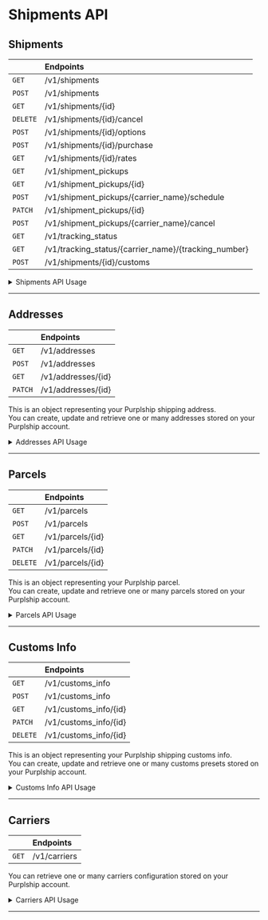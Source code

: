 # Shipments API <!-- {docsify-ignore} -->

## Shipments

|        | Endpoints                                           |
:--------|:--------------------------------------------------- |
`GET`    | /v1/shipments                                       |
`POST`   | /v1/shipments                                       |
`GET`    | /v1/shipments/{id}                                  |
`DELETE` | /v1/shipments/{id}/cancel                           |
`POST`   | /v1/shipments/{id}/options                          |
`POST`   | /v1/shipments/{id}/purchase                         |
`GET`    | /v1/shipments/{id}/rates                            |
`GET`    | /v1/shipment_pickups                                |
`GET`    | /v1/shipment_pickups/{id}                           |
`POST`   | /v1/shipment_pickups/{carrier_name}/schedule        |
`PATCH`  | /v1/shipment_pickups/{id}                           |
`POST`   | /v1/shipment_pickups/{carrier_name}/cancel          |
`GET`    | /v1/tracking_status                                 |
`GET`    | /v1/tracking_status/{carrier_name}/{tracking_number}|
`POST`   | /v1/shipments/{id}/customs                          |

<details>
<summary>Shipments API Usage</summary>

- ### Retrieve shipments

<!-- tabs:start -->

#### **Python**

```python
import purplship
purplship.host = 'https://<server_address>/v1'
purplship.api_key = '<api_key>'

purplship.Shipments.list()
```

#### **PHP**

```php
$purplship = new \Purplship\Purplship('<api_key>', 'https://<server_address>/v1');

$purplship->shipments->list();
```

#### **Typescript**

```javascript
import Purplship from 'purplship';
const purplship = new Purplship('API_KEY', 'https://<server_address>/v1');

purplship.shipments.list();
```

<!-- tabs:end -->

- ### Create a shipment

<!-- tabs:start -->

#### **Python**

```python
import purplship
purplship.host = 'https://<server_address>/v1'
purplship.api_key = '<api_key>'

purplship.Shipments.create({
  "recipient":{
    "address_line1": "125 Church St",
    "person_name": "John Doe",
    "company_name": "A corp.",
    "phone_number": "514-000-0000",
    "city": "Moncton",
    "country_code": "CA",
    "postal_code": "E1C4Z8",
    "residential": False,
    "state_code": "NB"
  },
  "shipper":{
    "address_line1": "5840 Oak St",
    "person_name": "Jane Doe",
    "company_name": "B corp.",
    "phone_number": "514-000-0000",
    "city": "Vancouver",
    "country_code": "CA",
    "postal_code": "V6M2V9",
    "residential": False,
    "state_code": "BC"
  },
  "parcels":[
    {
        "weight": 0.2,
        "width": 10,
        "height": 10,
        "length": 1,
        "packaging_type": "pak",
        "is_document": False,
        "weight_unit": "KG",
        "dimension_unit": "CM"
    }
  ]
})
```

#### **PHP**

```php
$purplship = new \Purplship\Purplship('<api_key>', 'https://<server_address>/v1');

$purplship->shipments->create([
  "recipient" => [
    "address_line1" => "125 Church St",
    "person_name" => "John Doe",
    "company_name" => "A corp.",
    "phone_number" => "514-000-0000",
    "city" => "Moncton",
    "country_code" => "CA",
    "postal_code" => "E1C4Z8",
    "residential" => False,
    "state_code" => "NB"
  ],
  "shipper" => [
    "address_line1" => "5840 Oak St",
    "person_name" => "Jane Doe",
    "company_name" => "B corp.",
    "phone_number" => "514-000-0000",
    "city" => "Vancouver",
    "country_code" => "CA",
    "postal_code" => "V6M2V9",
    "residential" => False,
    "state_code" => "BC"
  ],
  "parcels" => array(
    [
        "weight" => 0.2,
        "width" => 10,
        "height" => 10,
        "length" => 1,
        "packaging_type" => "pak",
        "is_document" => False,
        "weight_unit" => "KG",
        "dimension_unit" => "CM"
    ]
  )
]);
```

#### **Typescript**

```javascript
import Purplship from 'purplship';
const purplship = new Purplship('API_KEY', 'https://<server_address>/v1');

purplship.shipments.create({
  "recipient":{
    "address_line1": "125 Church St",
    "person_name": "John Doe",
    "company_name": "A corp.",
    "phone_number": "514-000-0000",
    "city": "Moncton",
    "country_code": "CA",
    "postal_code": "E1C4Z8",
    "residential": false,
    "state_code": "NB"
  },
  "shipper":{
    "address_line1": "5840 Oak St",
    "person_name": "Jane Doe",
    "company_name": "B corp.",
    "phone_number": "514-000-0000",
    "city": "Vancouver",
    "country_code": "CA",
    "postal_code": "V6M2V9",
    "residential": false,
    "state_code": "BC"
  },
  "parcels":[
    {
        "weight": 0.2,
        "width": 10,
        "height": 10,
        "length": 1,
        "packaging_type": "pak",
        "is_document": false,
        "weight_unit": "KG",
        "dimension_unit": "CM"
    }
  ]
});
```

<!-- tabs:end -->

- ### Retrieve a shipment

<!-- tabs:start -->

#### **Python**

```python
import purplship
purplship.host = 'https://<server_address>/v1'
purplship.api_key = '<api_key>'

purplship.Shipments.retrieve('<shp_id>')
```

#### **PHP**

```php
$purplship = new \Purplship\Purplship('<api_key>', 'https://<server_address>/v1');

$purplship->shipments->retrieve('<shp_id>');
```

#### **Typescript**

```javascript
import Purplship from 'purplship';
const purplship = new Purplship('API_KEY', 'https://<server_address>/v1');

purplship.shipments.retrieve('<shp_id>');
```

<!-- tabs:end -->

- ### Add shipment options

This service allow the submission and modification of the options provided for the shipment.
Shipment options are various check your instance API reference for a full list of options available for each carrier.

> e.g.

```json
{
  "insurance": 54
}
```

<!-- tabs:start -->

#### **Python**

```python
import purplship
purplship.host = 'https://<server_address>/v1'
purplship.api_key = '<api_key>'

purplship.Shipments.set_options({
    "insurance": 54,
    "currency": "CAD"
}, '<shp_id>')
```

#### **PHP**

```php
$purplship = new \Purplship\Purplship('<api_key>', 'https://<server_address>/v1');

$purplship->shipments->setOptions([
    "insurance" => 54,
    "currency" => "CAD"
], '<shp_id>');
```

#### **Typescript**

```javascript
import Purplship from 'purplship';
const purplship = new Purplship('API_KEY', 'https://<server_address>/v1');

purplship.shipments.setOptions({
    "insurance": 54,
    "currency": "CAD"
}, '<shp_id>');
```

<!-- tabs:end -->

- ### Buy a shipment label

<!-- tabs:start -->

#### **Python**

```python
import purplship
purplship.host = 'https://<server_address>/v1'
purplship.api_key = '<api_key>'

purplship.Shipments.purchase({
  "selected_rate_id": "<rat_id>",
  "payment": {
      "paid_by": "sender"
  }
}, '<shp_id>')
```

#### **PHP**

```php
$purplship = new \Purplship\Purplship('<api_key>', 'https://<server_address>/v1');

$purplship->shipments->purchase(
  [
    "selected_rate_id" => "<rat_id>",
    "payment" => [
        "paid_by" => "sender"
    ]
  ],
  '<shp_id>'
);
```

#### **Typescript**

```javascript
import Purplship from 'purplship';
const purplship = new Purplship('API_KEY', 'https://<server_address>/v1');

purplship.shipments.purchase({
  "selected_rate_id": "<rat_id>",
  "payment": {
      "paid_by": "sender"
  }
}, '<shp_id>');
```

<!-- tabs:end -->

- ### Refresh a shipment rates

<!-- tabs:start -->

#### **Python**

```python
import purplship
purplship.host = 'https://<server_address>/v1'
purplship.api_key = '<api_key>'

purplship.Shipments.rates('<shp_id>')
```

#### **PHP**

```php
$purplship = new \Purplship\Purplship('<api_key>', 'https://<server_address>/v1');

$purplship->shipments->rates('<shp_id>');
```

#### **Typescript**

```javascript
import Purplship from 'purplship';
const purplship = new Purplship('API_KEY', 'https://<server_address>/v1');

purplship.shipments.rates('<shp_id>');
```

<!-- tabs:end -->

- ### Cancel a shipment

<!-- tabs:start -->

#### **Python**

```python
import purplship
purplship.host = 'https://<server_address>/v1'
purplship.api_key = '<api_key>'

purplship.Shipments.cancel('<shp_id>')
```

#### **PHP**

```php
$purplship = new \Purplship\Purplship('<api_key>', 'https://<server_address>/v1');

$purplship->shipments->cancel('<shp_id>');
```

#### **Typescript**

```javascript
import Purplship from 'purplship';
const purplship = new Purplship('API_KEY', 'https://<server_address>/v1');

purplship.shipments.cancel('<shp_id>');
```

<!-- tabs:end -->

- ### Retrieve scheduled shipment pickups

<!-- tabs:start -->

#### **Python**

```python
import purplship
purplship.host = 'https://<server_address>/v1'
purplship.api_key = '<api_key>'

purplship.Shipments.pickups()
```

#### **PHP**

```php
$purplship = new \Purplship\Purplship('<api_key>', 'https://<server_address>/v1');

$purplship->shipments->pickups();
```

#### **Typescript**

```javascript
import Purplship from 'purplship';
const purplship = new Purplship('API_KEY', 'https://<server_address>/v1');

purplship.shipments.pickups();
```

<!-- tabs:end -->

- ### Schedule a pickup for one or many shipments

<!-- tabs:start -->

#### **Python**

```python
import purplship
purplship.host = 'https://<server_address>/v1'
purplship.api_key = '<api_key>'

purplship.Shipments.schedule_pickup({
  "pickup_date": "2020-10-25",
  "ready_time": "13:00",
  "closing_time": "17:00",
  "instruction": "Should not be folded",
  "package_location": "At the main entrance hall",
  "address": {
    "address_line1": "125 Church St",
    "person_name": "John Doe",
    "company_name": "A corp.",
    "phone_number": "514-000-0000",
    "city": "Moncton",
    "country_code": "CA",
    "postal_code": "E1C4Z8",
    "residential": False,
    "state_code": "NB",
    "email": "john@a.com"
  },
  "tracking_numbers": [
    "tracking_number",
    "tracking_number",
    "tracking_number"
  ]
}, 'carrier_name')
```

#### **PHP**

```php
$purplship = new \Purplship\Purplship('<api_key>', 'https://<server_address>/v1');
$request = [
  "pickup_date" => "2020-10-25",
  "ready_time" => "13:00",
  "closing_time" => "17:00",
  "instruction" => "Should not be folded",
  "package_location" => "At the main entrance hall",
  "address" => [
    "address_line1" => "125 Church St",
    "person_name" => "John Doe",
    "company_name" => "A corp.",
    "phone_number" => "514-000-0000",
    "city" => "Moncton",
    "country_code" => "CA",
    "postal_code" => "E1C4Z8",
    "residential" => False,
    "state_code" => "NB",
    "email" => "john@a.com"
  ],
  "tracking_numbers" => array(
    "tracking_number",
    "tracking_number",
    "tracking_number"
  )
];

$purplship->shipments->schedulePickup($request, 'carrier_name');
```

#### **Typescript**

```javascript
import Purplship from 'purplship';
const purplship = new Purplship('API_KEY', 'https://<server_address>/v1');
const request = {
  "pickup_date": "2020-10-25",
  "ready_time": "13:00",
  "closing_time": "17:00",
  "instruction": "Should not be folded",
  "package_location": "At the main entrance hall",
  "address": {
    "address_line1": "125 Church St",
    "person_name": "John Doe",
    "company_name": "A corp.",
    "phone_number": "514-000-0000",
    "city": "Moncton",
    "country_code": "CA",
    "postal_code": "E1C4Z8",
    "residential": false,
    "state_code": "NB",
    "email": "john@a.com"
  },
  "tracking_numbers": [
    "tracking_number",
    "tracking_number",
    "tracking_number"
  ]
};

purplship.shipments.schedulePickup(request, 'carrier_name');
```

<!-- tabs:end -->

- ### Retrieve a scheduled pickup

<!-- tabs:start -->

#### **Python**

```python
import purplship
purplship.host = 'https://<server_address>/v1'
purplship.api_key = '<api_key>'

purplship.Shipments.retrieve_pickup('<pck_id>')
```

#### **PHP**

```php
$purplship = new \Purplship\Purplship('<api_key>', 'https://<server_address>/v1');

$purplship->shipments->retrievePickup('<pck_id>');
```

#### **Typescript**

```javascript
import Purplship from 'purplship';
const purplship = new Purplship('API_KEY', 'https://<server_address>/v1');

purplship.shipments.retrievePickup('<pck_id>');
```

<!-- tabs:end -->

- ### Update a pickup for one or more shipments

<!-- tabs:start -->

#### **Python**

```python
import purplship
purplship.host = 'https://<server_address>/v1'
purplship.api_key = '<api_key>'

purplship.Shipments.update_pickup(
  {
    "ready_time": "14:00",
    "package_location": "At the main entrance hall next to the distributor",
    "address": {
      "person_name": "Janet Jackson"
    }
  },
  '<pck_id>'
)
```

#### **PHP**

```php
$purplship = new \Purplship\Purplship('<api_key>', 'https://<server_address>/v1');
$request = [
  "ready_time" => "14:00",
  "package_location" => "At the main entrance hall next to the distributor",
  "address" => [
    "person_name" => "Janet Jackson"
  ]
];

$purplship->shipments->updatePickup($request, '<pck_id>');
```

#### **Typescript**

```javascript
import Purplship from 'purplship';
const purplship = new Purplship('API_KEY', 'https://<server_address>/v1');
const request = {
  "ready_time": "14:00",
  "package_location": "At the main entrance hall next to the distributor",
  "address": {
    "person_name": "Janet Jackson"
  }
};

purplship.shipments.updatePickup(request, '<pck_id>');
```

<!-- tabs:end -->

- ### Cancel a pickup for one or more shipments

<!-- tabs:start -->

#### **Python**

```python
import purplship
purplship.host = 'https://<server_address>/v1'
purplship.api_key = '<api_key>'

purplship.Shipments.cancel_pickup('<pck_id>')
```

#### **PHP**

```php
$purplship = new \Purplship\Purplship('<api_key>', 'https://<server_address>/v1');

$purplship->shipments->cancelPickup('<pck_id>');
```

#### **Typescript**

```javascript
import Purplship from 'purplship';
const purplship = new Purplship('API_KEY', 'https://<server_address>/v1');

purplship.shipments.cancelPickup('<pck_id>');
```

<!-- tabs:end -->

- ### Retrieve tracked shipment statuses

<!-- tabs:start -->

#### **Python**

```python
import purplship
purplship.host = 'https://<server_address>/v1'
purplship.api_key = '<api_key>'

purplship.Shipments.tracking_statuses()
```

#### **PHP**

```php
$purplship = new \Purplship\Purplship('<api_key>', 'https://<server_address>/v1');

$purplship->shipments->trackingStatuses();
```

#### **Typescript**

```javascript
import Purplship from 'purplship';
const purplship = new Purplship('API_KEY', 'https://<server_address>/v1');

purplship.shipments.tracking_statuses();
```

<!-- tabs:end -->

- ### Retrieve a shipment tracking status

<!-- tabs:start -->

#### **Python**

```python
import purplship
purplship.host = 'https://<server_address>/v1'
purplship.api_key = '<api_key>'

purplship.Shipments.track('<carrier_name>', '<tracking_number>')
```

#### **PHP**

```php
$purplship = new \Purplship\Purplship('<api_key>', 'https://<server_address>/v1');

$purplship->shipments->track('<carrier_name>', '<tracking_number>');
```

#### **Typescript**

```javascript
import Purplship from 'purplship';
const purplship = new Purplship('API_KEY', 'https://<server_address>/v1');

purplship.shipments.track('<carrier_name>', '<tracking_number>');
```

<!-- tabs:end -->

- ### Add a custom declaration to an existing shipment

<!-- tabs:start -->

#### **Python**

```python
import purplship
purplship.host = 'https://<server_address>/v1'
purplship.api_key = '<api_key>'

purplship.Shipments.add_customs(
  {
    "incoterm": "FCA",
    "content_type": "documents"
  },
  '<shp_id>'
)
```

#### **PHP**

```php
$purplship = new \Purplship\Purplship('<api_key>', 'https://<server_address>/v1');
$request = [
    "incoterm" => "FCA",
    "content_type" => "documents"
];

$purplship->shipments->addCustoms($request, '<shp_id>');
```

#### **Typescript**

```javascript
import Purplship from 'purplship';
const purplship = new Purplship('API_KEY', 'https://<server_address>/v1');
const request = {
    "incoterm": "FCA",
    "content_type": "documents"
};

purplship.shipments.addCustoms(request, '<shp_id>');
```

<!-- tabs:end -->

</details>

---

## Addresses

|       | Endpoints          |
:-------|:------------------ |
`GET`   | /v1/addresses      |
`POST`  | /v1/addresses      |
`GET`   | /v1/addresses/{id} |
`PATCH` | /v1/addresses/{id} |

This is an object representing your Purplship shipping address. \
You can create, update and retrieve one or many addresses stored on your Purplship account.

<details>
<summary>Addresses API Usage</summary>

- ### Retrieve addresses

<!-- tabs:start -->

#### **Python**

```python
import purplship
purplship.host = 'https://<server_address>/v1'
purplship.api_key = '<api_key>'

purplship.Addresses.list()
```

#### **PHP**

```php
$purplship = new \Purplship\Purplship('<api_key>', 'https://<server_address>/v1');

$purplship->addresses->list();
```

#### **Typescript**

```javascript
import Purplship from 'purplship';
const purplship = new Purplship('API_KEY', 'https://<server_address>/v1');

purplship.addresses.list();
```

<!-- tabs:end -->

- ### Create an address

<!-- tabs:start -->

#### **Python**

```python
import purplship
purplship.host = 'https://<server_address>/v1'
purplship.api_key = '<api_key>'

purplship.Addresses.create({
    "address_line1": "5205 rue riviera",
    "person_name": "Jane Doe",
    "phone_number": "1 438 222-2222",
    "city": "Montreal",
    "country_code": "CA",
    "postal_code": "H8Z2Z3",
    "residential": True,
    "state_code": "QC"
})
```

#### **PHP**

```php
$purplship = new \Purplship\Purplship('<api_key>', 'https://<server_address>/v1');

$purplship->addresses->create([
    "address_line1" => "5205 rue riviera",
    "person_name" => "Jane Doe",
    "phone_number" => "1 438 222-2222",
    "city" => "Montreal",
    "country_code" => "CA",
    "postal_code" => "H8Z2Z3",
    "residential" => True,
    "state_code" => "QC"
]);
```

#### **Typescript**

```javascript
import Purplship from 'purplship';
const purplship = new Purplship('API_KEY', 'https://<server_address>/v1');

purplship.addresses.create({
    "address_line1": "5205 rue riviera",
    "person_name": "Jane Doe",
    "phone_number": "1 438 222-2222",
    "city": "Montreal",
    "country_code": "CA",
    "postal_code": "H8Z2Z3",
    "residential": true,
    "state_code": "QC"
});
```

<!-- tabs:end -->

- ### Retrieve an address

<!-- tabs:start -->

#### **Python**

```python
import purplship
purplship.host = 'https://<server_address>/v1'
purplship.api_key = '<api_key>'

purplship.Addresses.retrieve('<addr_id>')
```

#### **PHP**

```php
$purplship = new \Purplship\Purplship('<api_key>', 'https://<server_address>/v1');

$purplship->addresses->retrieve('<addr_id>');
```

#### **Typescript**

```javascript
import Purplship from 'purplship';
const purplship = new Purplship('API_KEY', 'https://<server_address>/v1');

purplship.addresses.retrieve('<addr_id>');
```

<!-- tabs:end -->

- ### Update an address

<!-- tabs:start -->

#### **Python**

```python
import purplship
purplship.host = 'https://<server_address>/v1'
purplship.api_key = '<api_key>'

purplship.Addresses.update(
    { "phone_number": "1 438 222-2222" },
    '<addr_id>'
)
```

#### **PHP**

```php
$purplship = new \Purplship\Purplship('<api_key>', 'https://<server_address>/v1');

$purplship->addresses->update(
    [ "phone_number" => "1 438 222-2222" ],
    '<addr_id>'
);
```

#### **Typescript**

```javascript
import Purplship from 'purplship';
const purplship = new Purplship('API_KEY', 'https://<server_address>/v1');

purplship.addresses.update(
    { "phone_number": "1 438 222-2222" },
    '<addr_id>'
);
```

<!-- tabs:end -->

</details>

---

## Parcels

|       | Endpoints        |
:-------|:-----------------|
`GET`   | /v1/parcels      |
`POST`  | /v1/parcels      |
`GET`   | /v1/parcels/{id} |
`PATCH` | /v1/parcels/{id} |
`DELETE`| /v1/parcels/{id} |

This is an object representing your Purplship parcel. \
You can create, update and retrieve one or many parcels stored on your Purplship account.

<details>
<summary>Parcels API Usage</summary>

- ### Retrieve parcels

<!-- tabs:start -->

#### **Python**

```python
import purplship
purplship.host = 'https://<server_address>/v1'
purplship.api_key = '<api_key>'

purplship.Parcels.list()
```

#### **PHP**

```php
$purplship = new \Purplship\Purplship('<api_key>', 'https://<server_address>/v1');

$purplship->parcels->list();
```

#### **Typescript**

```javascript
import Purplship from 'purplship';
const purplship = new Purplship('API_KEY', 'https://<server_address>/v1');

purplship.parcels.list();
```

<!-- tabs:end -->

- ### Create a parcel

<!-- tabs:start -->

#### **Python**

```python
import purplship
purplship.host = 'https://<server_address>/v1'
purplship.api_key = '<api_key>'

purplship.Parcels.create({
    "weight": 1,
    "width": 20,
    "height": 10,
    "length": 29,
    "weight_unit": "KG",
    "dimension_unit": "CM"
})
```

#### **PHP**

```php
$purplship = new \Purplship\Purplship('<api_key>', 'https://<server_address>/v1');

$purplship->parcels->create([
    "weight" => 1,
    "width" => 20,
    "height" => 10,
    "length" => 29,
    "weight_unit" => "KG",
    "dimension_unit" => "CM"
]);
```

#### **Typescript**

```javascript
import Purplship from 'purplship';
const purplship = new Purplship('API_KEY', 'https://<server_address>/v1');

purplship.parcels.create({
    "weight": 1,
    "width": 20,
    "height": 10,
    "length": 29,
    "weight_unit": "KG",
    "dimension_unit": "CM"
});
```

<!-- tabs:end -->

- ### Retrieve a parcel

<!-- tabs:start -->

#### **Python**

```python
import purplship
purplship.host = 'https://<server_address>/v1'
purplship.api_key = '<api_key>'

purplship.Parcels.retrieve('<parcl_id>')
```

#### **PHP**

```php
$purplship = new \Purplship\Purplship('<api_key>', 'https://<server_address>/v1');

$purplship->parcels->retrieve('<parcl_id>');
```

#### **Typescript**

```javascript
import Purplship from 'purplship';
const purplship = new Purplship('API_KEY', 'https://<server_address>/v1');

purplship.parcels.retrieve('<parcl_id>');
```

<!-- tabs:end -->

- ### Update a parcel

<!-- tabs:start -->

#### **Python**

```python
import purplship
purplship.host = 'https://<server_address>/v1'
purplship.api_key = '<api_key>'

purplship.Parcels.update(
    {
        "weight": 1,
        "weight_unit": "LB"
    },
    '<parcl_id>'
)
```

#### **PHP**

```php
$purplship = new \Purplship\Purplship('<api_key>', 'https://<server_address>/v1');

$purplship->parcels->update(
    [
        "weight" => 1.5,
        "weight_unit" => "LB"
    ],
    '<parcl_id>'
);
```

#### **Typescript**

```javascript
import Purplship from 'purplship';
const purplship = new Purplship('API_KEY', 'https://<server_address>/v1');

purplship.parcels.update(
    {
        "weight": 1,
        "weight_unit": "LB"
    },
    '<parcl_id>'
);
```

<!-- tabs:end -->

- ### Discard a parcel

<!-- tabs:start -->

#### **Python**

```python
import purplship
purplship.host = 'https://<server_address>/v1'
purplship.api_key = '<api_key>'

purplship.Parcels.discard('<parcl_id>')
```

#### **PHP**

```php
$purplship = new \Purplship\Purplship('<api_key>', 'https://<server_address>/v1');

$purplship->parcels->discard('<parcl_id>');
```

#### **Typescript**

```javascript
import Purplship from 'purplship';
const purplship = new Purplship('API_KEY', 'https://<server_address>/v1');

purplship.parcels.discard('<parcl_id>');
```

<!-- tabs:end -->


</details>

---

## Customs Info

|        | Endpoints             |
:--------|:--------------------- |
`GET`    | /v1/customs_info      |
`POST`   | /v1/customs_info      |
`GET`    | /v1/customs_info/{id} |
`PATCH`  | /v1/customs_info/{id} |
`DELETE` | /v1/customs_info/{id} |

This is an object representing your Purplship shipping customs info. \
You can create, update and retrieve one or many customs presets stored on your Purplship account.

<details>
<summary>Customs Info API Usage</summary>

- ### Retrieve Customs info presets

<!-- tabs:start -->

#### **Python**

```python
import purplship
purplship.host = 'https://<server_address>/v1'
purplship.api_key = '<api_key>'

purplship.Customs.list()
```

#### **PHP**

```php
$purplship = new \Purplship\Purplship('<api_key>', 'https://<server_address>/v1');

$purplship->addresses->list();
```

#### **Typescript**

```javascript
import Purplship from 'purplship';
const purplship = new Purplship('API_KEY', 'https://<server_address>/v1');

purplship.addresses.list();
```

<!-- tabs:end -->

- ### Create a Custom info

<!-- tabs:start -->

#### **Python**

```python
import purplship
purplship.host = 'https://<server_address>/v1'
purplship.api_key = '<api_key>'

purplship.Customs.create({ "terms_of_trade": "DDU" })
```

#### **PHP**

```php
$purplship = new \Purplship\Purplship('<api_key>', 'https://<server_address>/v1');

$purplship->customs->create([
  "terms_of_trade" => "DDU"
]);
```

#### **Typescript**

```javascript
import Purplship from 'purplship';
const purplship = new Purplship('API_KEY', 'https://<server_address>/v1');

purplship.customs.create({ "terms_of_trade": "DDU" });
```

<!-- tabs:end -->

- ### Retrieve a Customs info

<!-- tabs:start -->

#### **Python**

```python
import purplship
purplship.host = 'https://<server_address>/v1'
purplship.api_key = '<api_key>'

purplship.Customs.retrieve('<cust_id>')
```

#### **PHP**

```php
$purplship = new \Purplship\Purplship('<api_key>', 'https://<server_address>/v1');

$purplship->customs->retrieve('<cust_id>');
```

#### **Typescript**

```javascript
import Purplship from 'purplship';
const purplship = new Purplship('API_KEY', 'https://<server_address>/v1');

purplship.customs.retrieve('<cust_id>');
```

<!-- tabs:end -->

- ### Update a Customs info

<!-- tabs:start -->

#### **Python**

```python
import purplship
purplship.host = 'https://<server_address>/v1'
purplship.api_key = '<api_key>'

purplship.Customs.update(
    { "terms_of_trade": "DDP"},
    '<cust_id>'
)
```

#### **PHP**

```php
$purplship = new \Purplship\Purplship('<api_key>', 'https://<server_address>/v1');

$purplship->customs->update(
    [ "terms_of_trade" => "DDP" ],
    '<cust_id>',
);
```

#### **Typescript**

```javascript
import Purplship from 'purplship';
const purplship = new Purplship('API_KEY', 'https://<server_address>/v1');

purplship.customs.update(
    { "terms_of_trade": "DDP"},
    '<cust_id>'
);
```

<!-- tabs:end -->

- ### Discard a Customs info

<!-- tabs:start -->

#### **Python**

```python
import purplship
purplship.host = 'https://<server_address>/v1'
purplship.api_key = '<api_key>'

purplship.Customs.discard('<cust_id>')
```

#### **PHP**

```php
$purplship = new \Purplship\Purplship('<api_key>', 'https://<server_address>/v1');

$purplship->customs->discard('<cust_id>');
```

#### **Typescript**

```javascript
import Purplship from 'purplship';
const purplship = new Purplship('API_KEY', 'https://<server_address>/v1');

purplship.customs.discard('<cust_id>');
```

<!-- tabs:end -->

</details>

---

## Carriers

|       | Endpoints                       |
:-------|:------------------------------- |
`GET`   | /v1/carriers                    |

You can retrieve one or many carriers configuration stored on your Purplship account.

<details>
<summary>Carriers API Usage</summary>

- ### Retrieve configured carriers

<!-- tabs:start -->

#### **Python**

```python
import purplship
purplship.host = 'https://<server_address>/v1'
purplship.api_key = '<api_key>'

purplship.Carriers.list()
```

#### **PHP**

```php
$purplship = new \Purplship\Purplship('<api_key>', 'https://<server_address>/v1');

$purplship->carriers->list();
```

#### **Typescript**

```javascript
import Purplship from 'purplship';
const purplship = new Purplship('API_KEY', 'https://<server_address>/v1');

purplship.carriers.list();
```

<!-- tabs:end -->

</details>

---
